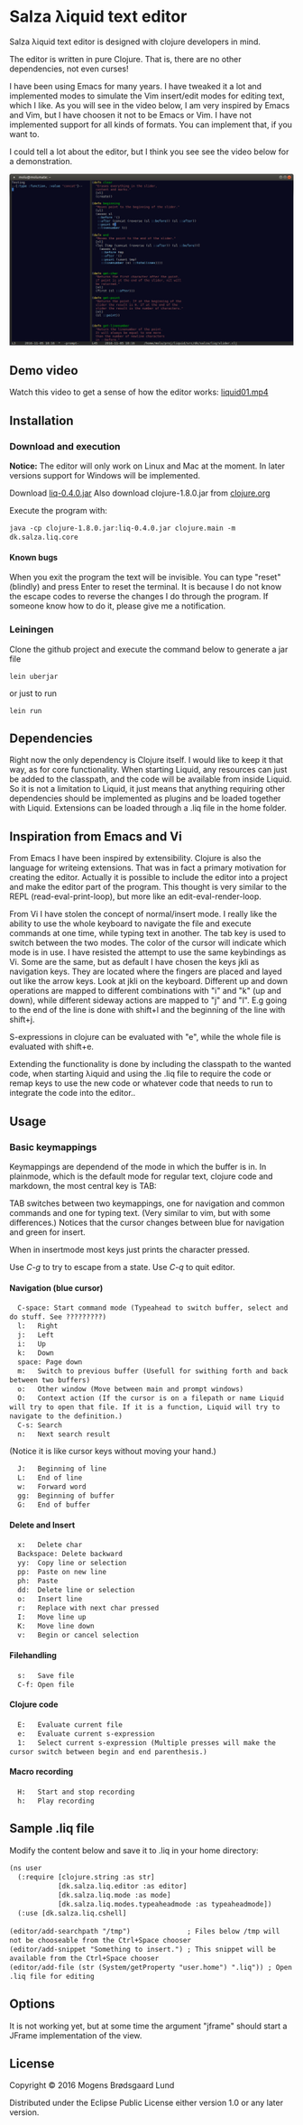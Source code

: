 # Salza &lambda;iquid text editor
Salza &lambda;iquid text editor is designed with clojure developers in mind.

The editor is written in pure Clojure. That is, there are no other dependencies, not even curses!

I have been using Emacs for many years. I have tweaked it a lot and implemented modes to simulate the Vim insert/edit modes for editing text, which I like. As you will see in the video below, I am very inspired by Emacs and Vim, but I have choosen it not to be Emacs or Vim. I have not implemented support for all kinds of formats. You can implement that, if you want to.

I could tell a lot about the editor, but I think you see see the video below for a demonstration.

![Liquid Text Editor](liquid01.png)

## Demo video
Watch this video to get a sense of how the editor works: [liquid01.mp4](https://drive.google.com/file/d/0B5Au3PxHCmgBM2MySHl4aUVWTEE/view?usp=sharing)

## Installation

### Download and execution
**Notice:** The editor will only work on Linux and Mac at the moment. In later versions support for Windows will be implemented.

Download [liq-0.4.0.jar](https://github.com/mogenslund/liquid/releases/download/v0.4.0/liq-0.4.0.jar)
Also download clojure-1.8.0.jar from [clojure.org](http://clojure.org/community/downloads)

Execute the program with:

    java -cp clojure-1.8.0.jar:liq-0.4.0.jar clojure.main -m dk.salza.liq.core

#### Known bugs
When you exit the program the text will be invisible. You can type "reset" (blindly) and press Enter to reset the terminal. It is because I do not know the escape codes to reverse the changes I do through the program. If someone know how to do it, please give me a notification.

### Leiningen
Clone the github project and execute the command below to generate a jar file

    lein uberjar

or just to run

    lein run

## Dependencies
Right now the only dependency is Clojure itself. I would like to keep it that way, as for core functionality. When starting Liquid, any resources can just be added to the classpath, and the code will be available from inside Liquid. So it is not a limitation to Liquid, it just means that anything requiring other dependencies should be implemented as plugins and be loaded together with Liquid. Extensions can be loaded through a .liq file in the home folder.

## Inspiration from Emacs and Vi
From Emacs I have been inspired by extensibility. Clojure is also the language for writeing extensions. That was in fact a primary motivation for creating the editor. Actually it is possible to include the editor into a project and make the editor part of the program. This thought is very similar to the REPL (read-eval-print-loop), but more like an edit-eval-render-loop.

From Vi I have stolen the concept of normal/insert mode. I really like the ability to use the whole keyboard to navigate the file and execute commands at one time, while typing text in another. The tab key is used to switch between the two modes. The color of the cursor will indicate which mode is in use. I have resisted the attempt to use the same keybindings as Vi. Some are the same, but as default I have chosen the keys jkli as navigation keys. They are located where the fingers are placed and layed out like the arrow keys. Look at jkli on the keyboard. Different up and down operations are mapped to different combinations with "i" and "k" (up and down), while different sideway actions are mapped to "j" and "l". E.g going to the end of the line is done with shift+l and the beginning of the line with shift+j.

S-expressions in clojure can be evaluated with "e", while the whole file is evaluated with shift+e.

Extending the functionality is done by including the classpath to the wanted code, when starting &lambda;iquid and using the .liq file to require the code or remap keys to use the new code or whatever code that needs to run to integrate the code into the editor..

## Usage

### Basic keymappings
Keymappings are dependend of the mode in which the buffer is in.
In plainmode, which is the default mode for regular text, clojure code and markdown, the most central key is TAB:

TAB switches between two keymappings, one for navigation and common commands and one for typing text. (Very similar to vim, but with some differences.)
Notices that the cursor changes between blue for navigation and green for insert.

When in insertmode most keys just prints the character pressed.

Use *C-g* to try to escape from a state.
Use *C-q* to quit editor.

#### Navigation (blue cursor)
      C-space: Start command mode (Typeahead to switch buffer, select and do stuff. See ?????????)
      l:   Right
      j:   Left
      i:   Up
      k:   Down
      space: Page down
      m:   Switch to previous buffer (Usefull for swithing forth and back between two buffers)
      o:   Other window (Move between main and prompt windows)
      O:   Context action (If the cursor is on a filepath or name Liquid will try to open that file. If it is a function, Liquid will try to navigate to the definition.)
      C-s: Search
      n:   Next search result

(Notice it is like cursor keys without moving your hand.)

      J:   Beginning of line
      L:   End of line
      w:   Forward word
      gg:  Beginning of buffer
      G:   End of buffer

#### Delete and Insert
      x:   Delete char
      Backspace: Delete backward
      yy:  Copy line or selection
      pp:  Paste on new line
      ph:  Paste
      dd:  Delete line or selection
      o:   Insert line
      r:   Replace with next char pressed
      I:   Move line up
      K:   Move line down
      v:   Begin or cancel selection

#### Filehandling
      s:   Save file
      C-f: Open file

#### Clojure code
      E:   Evaluate current file
      e:   Evaluate current s-expression
      1:   Select current s-expression (Multiple presses will make the cursor switch between begin and end parenthesis.)

#### Macro recording
      H:   Start and stop recording
      h:   Play recording

## Sample .liq file
Modify the content below and save it to .liq in your home directory:

    (ns user
      (:require [clojure.string :as str]
                [dk.salza.liq.editor :as editor]
                [dk.salza.liq.mode :as mode]
                [dk.salza.liq.modes.typeaheadmode :as typeaheadmode])
      (:use [dk.salza.liq.cshell]
    
    (editor/add-searchpath "/tmp")              ; Files below /tmp will not be chooseable from the Ctrl+Space chooser
    (editor/add-snippet "Something to insert.") ; This snippet will be available from the Ctrl+Space chooser
    (editor/add-file (str (System/getProperty "user.home") ".liq")) ; Open .liq file for editing

## Options
It is not working yet, but at some time the argument "jframe" should start a JFrame implementation of the view.

## License
Copyright &copy; 2016 Mogens Br&oslash;dsgaard Lund

Distributed under the Eclipse Public License either version 1.0 or any later version.